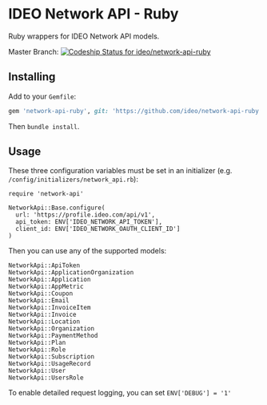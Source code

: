 # IDEO Network API - Ruby

Ruby wrappers for IDEO Network API models.

Master Branch: [ ![Codeship Status for ideo/network-api-ruby](https://app.codeship.com/projects/80e7f660-950f-0136-6e5f-4e3f8275d3aa/status?branch=master)](https://app.codeship.com/projects/304778)

## Installing

Add to your `Gemfile`:

```ruby
gem 'network-api-ruby', git: 'https://github.com/ideo/network-api-ruby.git'
```

Then `bundle install`.

## Usage

These three configuration variables must be set in an initializer (e.g. `/config/initializers/network_api.rb`):

```
require 'network-api'

NetworkApi::Base.configure(
  url: 'https://profile.ideo.com/api/v1',
  api_token: ENV['IDEO_NETWORK_API_TOKEN'],
  client_id: ENV['IDEO_NETWORK_OAUTH_CLIENT_ID']
)
```

Then you can use any of the supported models:

```
NetworkApi::ApiToken
NetworkApi::ApplicationOrganization
NetworkApi::Application
NetworkApi::AppMetric
NetworkApi::Coupon
NetworkApi::Email
NetworkApi::InvoiceItem
NetworkApi::Invoice
NetworkApi::Location
NetworkApi::Organization
NetworkApi::PaymentMethod
NetworkApi::Plan
NetworkApi::Role
NetworkApi::Subscription
NetworkApi::UsageRecord
NetworkApi::User
NetworkApi::UsersRole
```

To enable detailed request logging, you can set `ENV['DEBUG'] = '1'`

